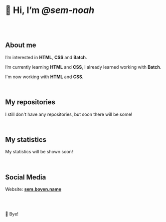 <html>
  <head>
    <meta name="viewport" content="width=device-width, initial-scale=1.0">
    <meta charset="UTF-8">
  </head>
  
  <body>
    <h1>👋 Hi, I’m <i>@sem-noah</i></h1>
    <br><br>
    <h2>About me</h2>
    <p>I’m interested in <strong>HTML</strong>, <strong>CSS</strong> and <strong>Batch</strong>.</p>
    <p>I’m currently learning <strong>HTML</strong> and <strong>CSS</strong>, I already learned working with <strong>Batch</strong>.</p>
    <p>I'm now working with <strong>HTML</strong> and <strong>CSS</strong>.</p>
    <br>
    <h2>My repositories</h2>
    <p>I still don't have any repositories, but soon there will be some!</p>
    <br>
    <h2>My statistics</h2>
    <p>My statistics will be shown soon!</p>
    <br>
    <h2>Social Media</h2>
    <p>Website: <a href="https://sem.boven.name"><strong>sem.boven.name</strong></a></p>
    <br><br>
    <p>👋 Bye!</p>
  </body>
</html>

